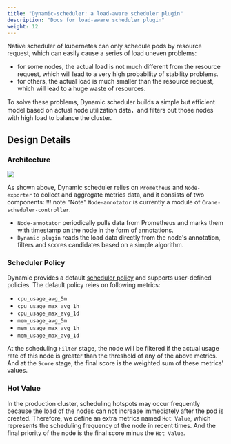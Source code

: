 ```yaml
---
title: "Dynamic-scheduler: a load-aware scheduler plugin"
description: "Docs for load-aware scheduler plugin"
weight: 12
---
```


Native scheduler of kubernetes can only schedule pods by resource request, which can easily cause a series of load uneven problems:

- for some nodes, the actual load is not much different from the resource request, which will lead to a very high probability of stability problems.
- for others, the actual load is much smaller than the resource request, which will lead to a huge waste of resources.

To solve these problems, Dynamic scheduler builds a simple but efficient model based on actual node utilization data，and filters out those nodes with high load to balance the cluster.
## Design Details
### Architecture
![](/images/dynamic-scheduler-plugin.png)


As shown above, Dynamic scheduler relies on `Prometheus` and `Node-exporter` to collect and aggregate metrics data, and it consists of two components:
!!! note "Note"
    `Node-annotator` is currently a module of `Crane-scheduler-controller`.

- `Node-annotator` periodically pulls data from Prometheus and marks them with timestamp on the node in the form of annotations.
- `Dynamic plugin` reads the load data directly from the node's annotation, filters and scores candidates based on a simple algorithm.

###  Scheduler Policy
Dynamic provides a default [scheduler policy](../deploy/manifests/policy.yaml) and supports user-defined policies. The default policy reies on following metrics:

- `cpu_usage_avg_5m` 
- `cpu_usage_max_avg_1h`
- `cpu_usage_max_avg_1d`
- `mem_usage_avg_5m`
- `mem_usage_max_avg_1h`
- `mem_usage_max_avg_1d`
  
At the scheduling `Filter` stage, the node will be filtered if the actual usage rate of this node is greater than the threshold of any of the above metrics. And at the `Score` stage, the final score is the weighted sum of these metrics' values.

### Hot Value
In the production cluster, scheduling hotspots may occur frequently because the load of the nodes can not increase immediately after the pod is created. Therefore, we define an extra metrics named `Hot Value`, which represents the scheduling frequency of the node in recent times. And the final priority of the node is the final score minus the `Hot Value`.
  
